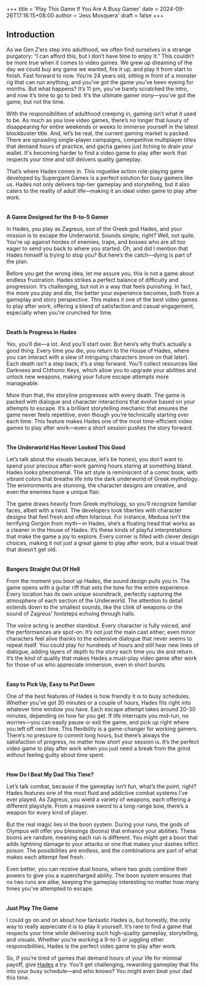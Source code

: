 +++
title = 'Play This Game If You Are A Busy Gamer'
date = 2024-09-26T17:16:15+08:00
author = 'Jess Mosquera'
draft = false
+++

## Introduction

As we Gen Z’ers step into adulthood, we often find ourselves in a strange purgatory: “I can afford this, but I don’t have time to enjoy it.” This couldn’t be more true when it comes to video games. We grew up dreaming of the day we could buy any game we wanted, fire it up, and play it from start to finish. Fast forward to now. You’re 24 years old, sitting in front of a monster rig that can run anything, and you’ve got the game you’ve been eyeing for months. But what happens? It’s 11 pm, you’ve barely scratched the intro, and now it’s time to go to bed. It’s the ultimate gamer irony—you’ve got the game, but not the time.

With the responsibilities of adulthood creeping in, gaming isn’t what it used to be. As much as you love video games, there’s no longer that luxury of disappearing for entire weekends or weeks to immerse yourself in the latest blockbuster title. And, let’s be real, the current gaming market is packed. There are sprawling single-player campaigns, competitive multiplayer titles that demand hours of practice, and gacha games just itching to drain your wallet. It's becoming harder to find a video game to play after work that respects your time and still delivers quality gameplay.

That’s where Hades comes in. This roguelike action role-playing game developed by Supergiant Games is a perfect solution for busy gamers like us. Hades not only delivers top-tier gameplay and storytelling, but it also caters to the reality of adult life—making it an ideal video game to play after work.
\
\
\
**A Game Designed for the 9-to-5 Gamer**

In Hades, you play as Zagreus, son of the Greek god Hades, and your mission is to escape the Underworld. Sounds simple, right? Well, not quite. You’re up against hordes of enemies, traps, and bosses who are all too eager to send you back to where you started. Oh, and did I mention that Hades himself is trying to stop you? But here’s the catch—dying is part of the plan.

Before you get the wrong idea, let me assure you, this is not a game about endless frustration. Hades strikes a perfect balance of difficulty and progression. It’s challenging, but not in a way that feels punishing. In fact, the more you play and die, the better your experience becomes, both from a gameplay and story perspective. This makes it one of the best video games to play after work, offering a blend of satisfaction and casual engagement, especially when you're crunched for time.
\
\
\
**Death Is Progress in Hades**

Yes, you’ll die—a lot. And you’ll start over. But here’s why that’s actually a good thing. Every time you die, you return to the House of Hades, where you can interact with a slew of intriguing characters (more on that later). Each death isn’t a step back; it’s a step forward. You’ll collect resources like Darkness and Chthonic Keys, which allow you to upgrade your abilities and unlock new weapons, making your future escape attempts more manageable.

More than that, the storyline progresses with every death. The game is packed with dialogue and character interactions that evolve based on your attempts to escape. It’s a brilliant storytelling mechanic that ensures the game never feels repetitive, even though you’re technically starting over each time. This feature makes Hades one of the most time-efficient video games to play after work—even a short session pushes the story forward.
\
\
\
**The Underworld Has Never Looked This Good**

Let’s talk about the visuals because, let’s be honest, you don’t want to spend your precious after-work gaming hours staring at something bland. Hades looks phenomenal. The art style is reminiscent of a comic book, with vibrant colors that breathe life into the dark underworld of Greek mythology. The environments are stunning, the character designs are creative, and even the enemies have a unique flair.

The game draws heavily from Greek mythology, so you’ll recognize familiar faces, albeit with a twist. The developers took liberties with character designs that feel fresh and often hilarious. For instance, Medusa isn’t the terrifying Gorgon from myth—in Hades, she’s a floating head that works as a cleaner in the House of Hades. It’s these kinds of playful interpretations that make the game a joy to explore. Every corner is filled with clever design choices, making it not just a great game to play after work, but a visual treat that doesn’t get old.
\
\
\
**Bangers Straight Out Of Hell**

From the moment you boot up Hades, the sound design pulls you in. The game opens with a guitar riff that sets the tone for the entire experience. Every location has its own unique soundtrack, perfectly capturing the atmosphere of each section of the Underworld. The attention to detail extends down to the smallest sounds, like the clink of weapons or the sound of Zagreus’ footsteps echoing through halls.

The voice acting is another standout. Every character is fully voiced, and the performances are spot-on. It’s not just the main cast either; even minor characters feel alive thanks to the extensive dialogue that never seems to repeat itself. You could play for hundreds of hours and still hear new lines of dialogue, adding layers of depth to the story each time you die and return. It’s the kind of quality that makes Hades a must-play video game after work for those of us who appreciate immersion, even in short bursts.
\
\
\
**Easy to Pick Up, Easy to Put Down**

One of the best features of Hades is how friendly it is to busy schedules. Whether you’ve got 30 minutes or a couple of hours, Hades fits right into whatever time window you have. Each escape attempt takes around 20-30 minutes, depending on how far you get. If life interrupts you mid-run, no worries—you can easily pause or exit the game, and pick up right where you left off next time.
This flexibility is a game-changer for working gamers. There’s no pressure to commit long hours, but there’s always the satisfaction of progress, no matter how short your session is. It’s the perfect video game to play after work when you just need a break from the grind without feeling guilty about time spent.
\
\
\
**How Do I Beat My Dad This Time?**

Let’s talk combat, because if the gameplay isn’t fun, what’s the point, right? Hades features one of the most fluid and addictive combat systems I’ve ever played. As Zagreus, you wield a variety of weapons, each offering a different playstyle. From a massive sword to a long-range bow, there’s a weapon for every kind of player.

But the real magic lies in the boon system. During your runs, the gods of Olympus will offer you blessings (boons) that enhance your abilities. These boons are random, meaning each run is different. You might get a boon that adds lightning damage to your attacks or one that makes your dashes inflict poison. The possibilities are endless, and the combinations are part of what makes each attempt feel fresh.

Even better, you can receive dual boons, where two gods combine their powers to give you a supercharged ability. The boon system ensures that no two runs are alike, keeping the gameplay interesting no matter how many times you’ve attempted to escape.
\
\
\
**Just Play The Game**

I could go on and on about how fantastic Hades is, but honestly, the only way to really appreciate it is to play it yourself. It’s rare to find a game that respects your time while delivering such high-quality gameplay, storytelling, and visuals. Whether you’re working a 9-to-5 or juggling other responsibilities, Hades is the perfect video game to play after work.

So, if you’re tired of games that demand hours of your life for minimal payoff, give [Hades](https://store.steampowered.com/app/1145360/Hades/) a try. You’ll get challenging, rewarding gameplay that fits into your busy schedule—and who knows? You might even beat your dad this time.


